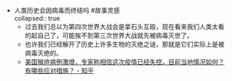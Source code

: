 - 人类历史会因病毒而终结吗 #故事灵感  
  collapsed:: true
	- 过去我们总以为第四次世界大战会是拿石头互殴，现在看来我们人类太看的起自己了，可能挨不到第三次世界大战就先被病毒灭世了。
	- 也许我们已经解开了历史上许多生物的灭绝之谜，那就是它们实际上是被病毒灭绝的。
	- [美国猴痘病例激增，专家称相信这次疫情已经失控，目前当地情况如何？有哪些应对措施？ - 知乎](https://www.zhihu.com/question/543967857)
